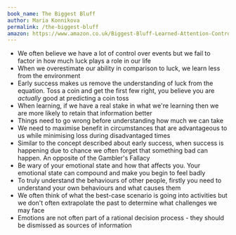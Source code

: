 ```yaml
---
book_name: The Biggest Bluff
author: Maria Konnikova
permalink: /the-biggest-bluff
amazon: https://www.amazon.co.uk/Biggest-Bluff-Learned-Attention-Control/dp/000827083X/
---
```


- We often believe we have a lot of control over events but we fail to factor in how much luck plays a role in our life
- When we overestimate our ability in comparison to luck, we learn less from the environment
- Early success makes us remove the understanding of luck from the equation. Toss a coin and get the first few right, you believe you are *actually* good at predicting a coin toss
- When learning, if we have a real stake in what we're learning then we are more likely to retain that information better
- Things need to go wrong before understanding how much we can take
- We need to maximise benefit in circumstances that are advantageous to us while minimising loss during disadvantaged times
- Similar to the concept described about early success, when success is happening due to chance we often forget that something bad can happen. An opposite of the Gambler's Fallacy
- Be wary of your emotional state and how that affects you. Your emotional state can compound and make you begin to feel badly
- To truly understand the behaviours of other people, firstly you need to understand your own behaviours and what causes them
- We often think of what the best-case scenario is going into activities but we don't often extrapolate the past to determine what challenges we may face
- Emotions are not often part of a rational decision process - they should be dismissed as sources of information